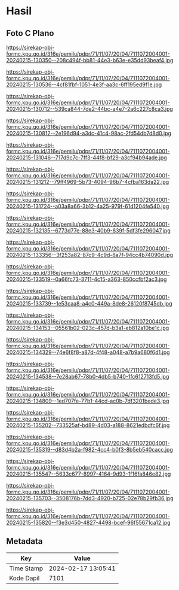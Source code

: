 # Hasil

## Foto C Plano

https://sirekap-obj-formc.kpu.go.id/316e/pemilu/pdpr/71/11/07/20/04/7111072004001-20240215-130350--208c494f-bb81-44e3-b63e-e35dd93beaf4.jpg

https://sirekap-obj-formc.kpu.go.id/316e/pemilu/pdpr/71/11/07/20/04/7111072004001-20240215-130536--4cf81fbf-1051-4e3f-aa3c-6ff195ed9f1e.jpg

https://sirekap-obj-formc.kpu.go.id/316e/pemilu/pdpr/71/11/07/20/04/7111072004001-20240215-130712--539ca844-7de2-44bc-a4e7-2a6c227c8ca3.jpg

https://sirekap-obj-formc.kpu.go.id/316e/pemilu/pdpr/71/11/07/20/04/7111072004001-20240215-130812--2e196d94-a3dc-41c4-98ac-2fd54db7d8d0.jpg

https://sirekap-obj-formc.kpu.go.id/316e/pemilu/pdpr/71/11/07/20/04/7111072004001-20240215-131046--717d9c7c-7ff3-44f8-bf29-a3cf94b94ade.jpg

https://sirekap-obj-formc.kpu.go.id/316e/pemilu/pdpr/71/11/07/20/04/7111072004001-20240215-131212--79ff4969-5b73-4094-96b7-4cfba163da22.jpg

https://sirekap-obj-formc.kpu.go.id/316e/pemilu/pdpr/71/11/07/20/04/7111072004001-20240215-131724--a03a8a66-3b12-4a25-979f-61d1204fe540.jpg

https://sirekap-obj-formc.kpu.go.id/316e/pemilu/pdpr/71/11/07/20/04/7111072004001-20240215-132135--6773d77e-88e3-40b9-839f-5df3fe296047.jpg

https://sirekap-obj-formc.kpu.go.id/316e/pemilu/pdpr/71/11/07/20/04/7111072004001-20240215-133356--3f253a82-87c9-4c9d-8a7f-94cc4b74090d.jpg

https://sirekap-obj-formc.kpu.go.id/316e/pemilu/pdpr/71/11/07/20/04/7111072004001-20240215-133519--0a66fc73-3711-4c15-a363-850ccfbf2ac3.jpg

https://sirekap-obj-formc.kpu.go.id/316e/pemilu/pdpr/71/11/07/20/04/7111072004001-20240215-133739--1e53caa8-a4c0-449a-8de8-26120f8745db.jpg

https://sirekap-obj-formc.kpu.go.id/316e/pemilu/pdpr/71/11/07/20/04/7111072004001-20240215-134153--05561b02-023c-457d-b3a1-eb812a10be1c.jpg

https://sirekap-obj-formc.kpu.go.id/316e/pemilu/pdpr/71/11/07/20/04/7111072004001-20240215-134329--74e6f8f8-a87d-4f48-a048-a7b9a680f6d1.jpg

https://sirekap-obj-formc.kpu.go.id/316e/pemilu/pdpr/71/11/07/20/04/7111072004001-20240215-134538--7e28ab67-78b0-4db5-b740-1fc612713fd5.jpg

https://sirekap-obj-formc.kpu.go.id/316e/pemilu/pdpr/71/11/07/20/04/7111072004001-20240215-134809--1ed707fe-77b1-44cd-ac0b-7df3201bede3.jpg

https://sirekap-obj-formc.kpu.go.id/316e/pemilu/pdpr/71/11/07/20/04/7111072004001-20240215-135202--733525af-bd89-4d03-a188-8621edbdfc6f.jpg

https://sirekap-obj-formc.kpu.go.id/316e/pemilu/pdpr/71/11/07/20/04/7111072004001-20240215-135319--d83d4b2a-f982-4cc4-b0f3-8b5eb540cacc.jpg

https://sirekap-obj-formc.kpu.go.id/316e/pemilu/pdpr/71/11/07/20/04/7111072004001-20240215-135547--5633c677-8997-4164-9d93-1f16fa846e82.jpg

https://sirekap-obj-formc.kpu.go.id/316e/pemilu/pdpr/71/11/07/20/04/7111072004001-20240215-135703--3508176b-7dd3-4920-b725-02e78b29fb36.jpg

https://sirekap-obj-formc.kpu.go.id/316e/pemilu/pdpr/71/11/07/20/04/7111072004001-20240215-135820--f3e3d450-4827-4498-bcef-96f55671ca12.jpg


## Metadata

| Key        | Value               |
| ---------- | ------------------- |
| Time Stamp | 2024-02-17 13:05:41 |
| Kode Dapil | 7101                |



